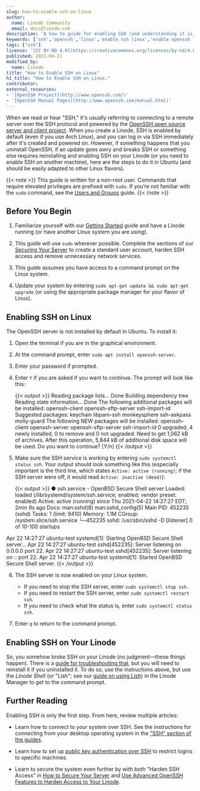 ```yaml
---
slug: how-to-enable-ssh-on-linux
author:
  name: Linode Community
  email: docs@linode.com
description: 'A how to guide for enabling SSH (and understanding it is enabled by default on a Linode) on Linux using OpenSSH and Ubuntu 20.10 on a Linode as the example.'
keywords: ['ssh','openssh','linux','enable ssh linux','enable openssh linux']
tags: ["ssh"]
license: '[CC BY-ND 4.0](https://creativecommons.org/licenses/by-nd/4.0)'
published: 2021-04-21
modified_by:
  name: Linode
title: "How to Enable SSH on Linux"
h1_title: "How to Enable SSH on Linux."
contributor:
external_resources:
- '[OpenSSH Project](http://www.openssh.com/)'
- '[OpenSSH Manual Pages](http://www.openssh.com/manual.html)'
---
```

When we read or hear "SSH," it's usually referring to connecting to a remote server over the SSH protocol and powered by the [OpenSSH open source server and client project](http://www.openssh.com/). When you create a Linode, SSH is enabled by default (even if you use Arch Linux), and you can log in via SSH immediately after it's created and powered on. However, if something happens that you uninstall OpenSSH, if an update goes awry and breaks SSH or something else requires reinstalling and enabling SSH on your Linode (or you need to enable SSH on another machine), here are the steps to do it in Ubuntu (and should be easily adapted to other Linux flavors).

{{< note >}}
This guide is written for a non-root user. Commands that require elevated privileges are prefixed with `sudo`. If you’re not familiar with the `sudo` command, see the [Users and Groups](/docs/tools-reference/linux-users-and-groups/) guide.
{{< /note >}}

## Before You Begin

1.  Familiarize yourself with our [Getting Started](/docs/getting-started/) guide and have a Linode running (or have another Linux system you are using).

2.  This guide will use `sudo` wherever possible. Complete the sections of our [Securing Your Server](/docs/security/securing-your-server/) to create a standard user account, harden SSH access and remove unnecessary network services.

3.  This guide assumes you have access to a command prompt on the Linux system.

4.  Update your system by entering `sudo apt-get update && sudo apt-get upgrade` (or using the appropriate package manager for your flavor of Linux).

## Enabling SSH on Linux

The OpenSSH server is not installed by default in Ubuntu. To install it:

1.  Open the terminal if you are in the graphical environment.

2.  At the command prompt, enter `sudo apt install openssh-server`.

3.  Enter your password if prompted.

4.  Enter `Y` if you are asked if you want to continue. The prompt will look like this:

    {{< output >}}
Reading package lists... Done
Building dependency tree
Reading state information... Done
The following additional packages will be installed:
  openssh-client openssh-sftp-server ssh-import-id
Suggested packages:
  keychain libpam-ssh monkeysphere ssh-askpass molly-guard
The following NEW packages will be installed:
  openssh-client openssh-server openssh-sftp-server ssh-import-id
0 upgraded, 4 newly installed, 0 to remove and 0 not upgraded.
Need to get 1,062 kB of archives.
After this operation, 5,844 kB of additional disk space will be used.
Do you want to continue? [Y/n]
{{< /output >}}

5.  Make sure the SSH service is working by entering `sudo systemctl status ssh`. Your output should look something like this (especially important is the third line, which states `Active: active (running)`; if the SSH server were off, it would read `Active: inactive (dead)`):

    {{< output >}}
● ssh.service - OpenBSD Secure Shell server
     Loaded: loaded (/lib/systemd/system/ssh.service; enabled; vendor preset: enabled)
     Active: active (running) since Thu 2021-04-22 14:27:27 EDT; 2min 9s ago
       Docs: man:sshd(8)
             man:sshd_config(5)
   Main PID: 452235 (sshd)
      Tasks: 1 (limit: 9410)
     Memory: 1.1M
     CGroup: /system.slice/ssh.service
             └─452235 sshd: /usr/sbin/sshd -D [listener] 0 of 10-100 startups

Apr 22 14:27:27 ubuntu-test systemd[1]: Starting OpenBSD Secure Shell server...
Apr 22 14:27:27 ubuntu-test sshd[452235]: Server listening on 0.0.0.0 port 22.
Apr 22 14:27:27 ubuntu-test sshd[452235]: Server listening on :: port 22.
Apr 22 14:27:27 ubuntu-test systemd[1]: Started OpenBSD Secure Shell server.
{{< /output >}}

6.  The SSH server is now enabled on your Linux system.
    -   If you need to stop the SSH server, enter `sudo systemctl stop ssh`.
    -   If you need to restart the SSH server, enter `sudo systemctl restart ssh`.
    -   If you need to check what the status is, enter `sudo systemctl status ssh`.

7.  Enter `q` to return to the command prompt.

## Enabling SSH on Your Linode

So, you somehow broke SSH on your Linode (no judgment—these things happen). There is a [guide for troubleshooting that](/docs/guides/troubleshooting-ssh/), but you will need to reinstall it if you uninstalled it. To do so, use the instructions above, but use the *Linode Shell* (or "Lish"; see our [guide on using Lish](https://www.linode.com/docs/platform/manager/using-the-linode-shell-lish/)) in the Linode Manager to get to the command prompt.

## Further Reading

Enabling SSH is only the first step. From here, review multiple articles:

-   Learn how to connect to your system over SSH. See the instructions for connecting from your desktop operating system in the ["SSH" section of the guides](docs/guides/networking/ssh/).

-   Learn how to set up [public key authentication over SSH](/docs/guides/use-public-key-authentication-with-ssh/) to restrict logins to specific machines.

-   Learn to secure the system even further by with both "Harden SSH Access" in [How to Secure Your Server](https://www.linode.com/docs/guides/securing-your-server/#harden-ssh-access) and [Use Advanced OpenSSH Features to Harden Access to Your Linode](https://www.linode.com/docs/guides/advanced-ssh-server-security/).